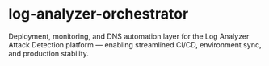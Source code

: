 # log-analyzer-orchestrator
Deployment, monitoring, and DNS automation layer for the Log Analyzer Attack Detection platform — enabling streamlined CI/CD, environment sync, and production stability.

